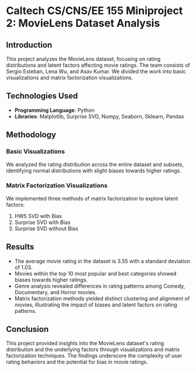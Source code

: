 # Caltech CS/CNS/EE 155 Miniproject 2: MovieLens Dataset Analysis

## Introduction

This project analyzes the MovieLens dataset, focusing on rating distributions and latent factors affecting movie ratings. The team consists of Sergio Esteban, Lena Wu, and Asav Kumar. We divided the work into basic visualizations and matrix factorization visualizations.

## Technologies Used

- **Programming Language**: Python
- **Libraries**: Matplotlib, Surprise SVD, Numpy, Seaborn, Sklearn, Pandas

## Methodology

### Basic Visualizations

We analyzed the rating distribution across the entire dataset and subsets, identifying normal distributions with slight biases towards higher ratings.

### Matrix Factorization Visualizations

We implemented three methods of matrix factorization to explore latent factors:
1. HW5 SVD with Bias
2. Surprise SVD with Bias
3. Surprise SVD without Bias

## Results

- The average movie rating in the dataset is 3.55 with a standard deviation of 1.03.
- Movies within the top 10 most popular and best categories showed biases towards higher ratings.
- Genre analysis revealed differences in rating patterns among Comedy, Documentary, and Horror movies.
- Matrix factorization methods yielded distinct clustering and alignment of movies, illustrating the impact of biases and latent factors on rating patterns.

## Conclusion

This project provided insights into the MovieLens dataset's rating distribution and the underlying factors through visualizations and matrix factorization techniques. The findings underscore the complexity of user rating behaviors and the potential for bias in movie ratings.